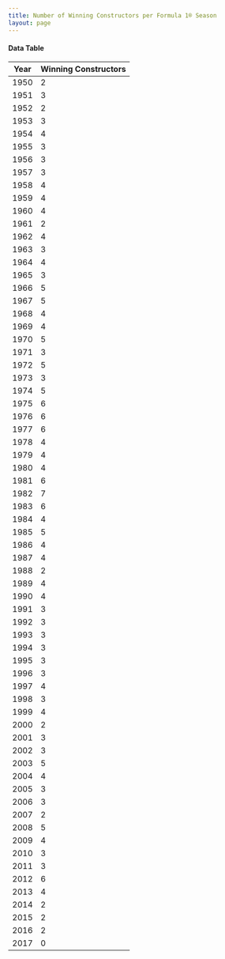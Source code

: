 ```yaml
---
title: Number of Winning Constructors per Formula 1® Season
layout: page
---
```


<canvas id="chart" width="400" height="180"></canvas>
<script>
var data = {
    "datasets": [
        {
            "backgroundColor": "#f3a935",
            "borderColor": "#f68639",
            "borderWidth": 1,
            "data": [
                2.0,
                3.0,
                2.0,
                3.0,
                4.0,
                3.0,
                3.0,
                3.0,
                4.0,
                4.0,
                4.0,
                2.0,
                4.0,
                3.0,
                4.0,
                3.0,
                5.0,
                5.0,
                4.0,
                4.0,
                5.0,
                3.0,
                5.0,
                3.0,
                5.0,
                6.0,
                6.0,
                6.0,
                4.0,
                4.0,
                4.0,
                6.0,
                7.0,
                6.0,
                4.0,
                5.0,
                4.0,
                4.0,
                2.0,
                4.0,
                4.0,
                3.0,
                3.0,
                3.0,
                3.0,
                3.0,
                3.0,
                4.0,
                3.0,
                4.0,
                2.0,
                3.0,
                3.0,
                5.0,
                4.0,
                3.0,
                3.0,
                2.0,
                5.0,
                4.0,
                3.0,
                3.0,
                6.0,
                4.0,
                2.0,
                2.0,
                2.0,
                0.0
            ],
            "label": "Winning Constructors"
        }
    ],
    "labels": [
        "1950",
        "1951",
        "1952",
        "1953",
        "1954",
        "1955",
        "1956",
        "1957",
        "1958",
        "1959",
        "1960",
        "1961",
        "1962",
        "1963",
        "1964",
        "1965",
        "1966",
        "1967",
        "1968",
        "1969",
        "1970",
        "1971",
        "1972",
        "1973",
        "1974",
        "1975",
        "1976",
        "1977",
        "1978",
        "1979",
        "1980",
        "1981",
        "1982",
        "1983",
        "1984",
        "1985",
        "1986",
        "1987",
        "1988",
        "1989",
        "1990",
        "1991",
        "1992",
        "1993",
        "1994",
        "1995",
        "1996",
        "1997",
        "1998",
        "1999",
        "2000",
        "2001",
        "2002",
        "2003",
        "2004",
        "2005",
        "2006",
        "2007",
        "2008",
        "2009",
        "2010",
        "2011",
        "2012",
        "2013",
        "2014",
        "2015",
        "2016",
        "2017"
    ]
};
var options = {
  legend: {
    display: false
  },
  scales: {
    xAxes: [{
      ticks: {
        beginAtZero: true
      }
    }],
    yAxes: [{
      ticks: {
        beginAtZero: true
      }
    }]
  }
};
new Chart("chart", {
    data: data,
    type: 'bar',
    options: options
});
</script>



#### Data Table

| Year | Winning Constructors |
|--|--|
| 1950 | 2 |
| 1951 | 3 |
| 1952 | 2 |
| 1953 | 3 |
| 1954 | 4 |
| 1955 | 3 |
| 1956 | 3 |
| 1957 | 3 |
| 1958 | 4 |
| 1959 | 4 |
| 1960 | 4 |
| 1961 | 2 |
| 1962 | 4 |
| 1963 | 3 |
| 1964 | 4 |
| 1965 | 3 |
| 1966 | 5 |
| 1967 | 5 |
| 1968 | 4 |
| 1969 | 4 |
| 1970 | 5 |
| 1971 | 3 |
| 1972 | 5 |
| 1973 | 3 |
| 1974 | 5 |
| 1975 | 6 |
| 1976 | 6 |
| 1977 | 6 |
| 1978 | 4 |
| 1979 | 4 |
| 1980 | 4 |
| 1981 | 6 |
| 1982 | 7 |
| 1983 | 6 |
| 1984 | 4 |
| 1985 | 5 |
| 1986 | 4 |
| 1987 | 4 |
| 1988 | 2 |
| 1989 | 4 |
| 1990 | 4 |
| 1991 | 3 |
| 1992 | 3 |
| 1993 | 3 |
| 1994 | 3 |
| 1995 | 3 |
| 1996 | 3 |
| 1997 | 4 |
| 1998 | 3 |
| 1999 | 4 |
| 2000 | 2 |
| 2001 | 3 |
| 2002 | 3 |
| 2003 | 5 |
| 2004 | 4 |
| 2005 | 3 |
| 2006 | 3 |
| 2007 | 2 |
| 2008 | 5 |
| 2009 | 4 |
| 2010 | 3 |
| 2011 | 3 |
| 2012 | 6 |
| 2013 | 4 |
| 2014 | 2 |
| 2015 | 2 |
| 2016 | 2 |
| 2017 | 0 |
